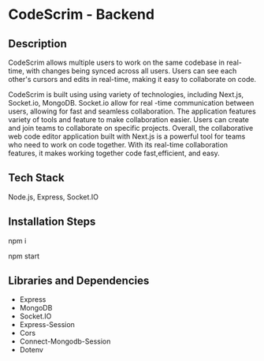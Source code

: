 # CodeScrim - Backend

## Description
CodeScrim allows multiple users to work on the same codebase in real-time, with changes being synced across all users. Users can see each other's cursors and edits in real-time, making it easy to collaborate on code.

CodeScrim is built using using variety of technologies, including Next.js, Socket.io, MongoDB. Socket.io allow for real -time communication between users, allowing for fast and seamless collaboration. The application features variety of tools and feature to make collaboration easier. Users can create and join teams to collaborate on specific projects. Overall, the collaborative web code editor application built with Next.js is a powerful tool for teams who need to work on code together. With its real-time collaboration features, it makes working together code fast,efficient, and easy.

## Tech Stack
Node.js, Express, Socket.IO

## Installation Steps

npm i

npm start

## Libraries and Dependencies

- Express
- MongoDB
- Socket.IO
- Express-Session
- Cors
- Connect-Mongodb-Session
- Dotenv
